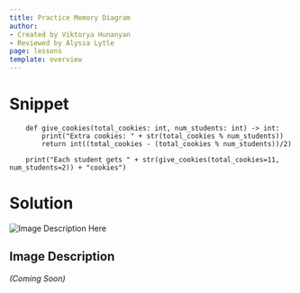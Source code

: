 ```yaml
---
title: Practice Memory Diagram
author:
- Created by Viktorya Hunanyan
- Reviewed by Alyssa Lytle
page: lessons
template: overview
---
```


# Snippet

```
    def give_cookies(total_cookies: int, num_students: int) -> int:
        print("Extra cookies: " + str(total_cookies % num_students))
        return int((total_cookies - (total_cookies % num_students))/2)

    print("Each student gets " + str(give_cookies(total_cookies=11, num_students=2)) + "cookies")
```

# Solution

<img class="img-fluid" src="/static/practice-mem-diagrams/cookies.png" alt="Image Description Here"  />

## Image Description  
*(Coming Soon)*
